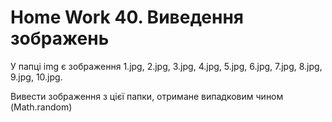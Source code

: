 # Home Work 40. Виведення зображень

У папці img є зображення 1.jpg, 2.jpg, 3.jpg, 4.jpg, 5.jpg, 6.jpg, 7.jpg, 8.jpg, 9.jpg, 10.jpg. 

Вивести зображення з цієї папки, отримане випадковим чином (Math.random)